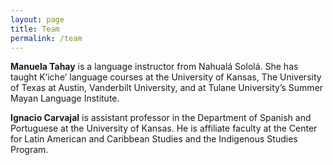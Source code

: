 ```yaml
---
layout: page
title: Team
permalink: /team
---
```


**Manuela Tahay**  is a language instructor from Nahualá Sololá. She has taught K’iche’ language courses at the University of Kansas, The University of Texas at Austin, Vanderbilt University, and at Tulane University’s Summer Mayan Language Institute. 

**Ignacio Carvajal** is assistant professor in the Department of Spanish and Portuguese at the University of Kansas. He is affiliate faculty at the Center for Latin American and Caribbean Studies and the Indigenous Studies Program.



